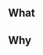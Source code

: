 What
---
<!-- Let us know what did you change in the code -->

Why
---
<!-- Are there any arguments that will help to understand these changes? Okay, put'em here... -->

<!-- If this PR Relates or Fixes an issue, please also add it -->

